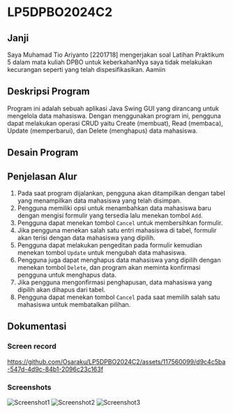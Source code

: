 # LP5DPBO2024C2
## Janji
Saya Muhamad Tio Ariyanto [2201718] mengerjakan soal Latihan Praktikum 5
dalam mata kuliah DPBO untuk keberkahanNya saya tidak melakukan kecurangan
seperti yang telah dispesifikasikan. Aamiin

## Deskripsi Program
Program ini adalah sebuah aplikasi Java Swing GUI yang dirancang untuk mengelola data mahasiswa. Dengan menggunakan program ini, pengguna dapat melakukan operasi CRUD yaitu Create (membuat), Read (membaca), Update (memperbarui), dan Delete (menghapus) data mahasiswa.

## Desain Program

## Penjelasan Alur
1. Pada saat program dijalankan, pengguna akan ditampilkan dengan tabel yang menampilkan data mahasiswa yang telah disimpan.
2. Pengguna memiliki opsi untuk menambahkan data mahasiswa baru dengan mengisi formulir yang tersedia lalu menekan tombol `Add`.
3. Pengguna dapat menekan tombol `Cancel` untuk membersihkan formulir.
4. Jika pengguna menekan salah satu entri mahasiswa di tabel, formulir akan terisi dengan data mahasiswa yang dipilih.
5. Pengguna dapat melakukan pengeditan pada formulir kemudian menekan tombol `Update` untuk mengubah data mahasiswa.
6. Pengguna juga dapat menghapus data mahasiswa yang dipilih dengan menekan tombol `Delete`, dan program akan meminta konfirmasi pengguna untuk menghapus data.
7. Jika pengguna mengonfirmasi penghapusan, data mahasiswa yang dipilih akan dihapus dari tabel.
8. Pengguna dapat menekan tombol `Cancel` pada saat memilih salah satu mahasiswa untuk membatalkan pilihan.

## Dokumentasi
### Screen record
https://github.com/Osaraku/LP5DPBO2024C2/assets/117560099/d9c4c5ba-547d-4d9c-84b1-2096c23c163f

### Screenshots
![Screenshot1](https://github.com/Osaraku/LP5DPBO2024C2/assets/117560099/7f484bb9-3209-4e8f-b20f-2fd1666c3eb4)
![Screenshot2](https://github.com/Osaraku/LP5DPBO2024C2/assets/117560099/135086ea-5d5b-4073-8ca9-51d58ada9ea7)
![Screenshot3](https://github.com/Osaraku/LP5DPBO2024C2/assets/117560099/9bb9ca4c-cf1f-404d-b2fd-9b70a409c94c)
